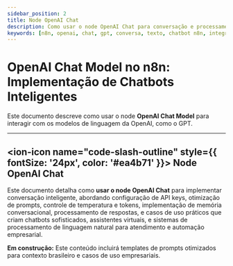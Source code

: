 ```yaml
---
sidebar_position: 2
title: Node OpenAI Chat
description: Como usar o node OpenAI Chat para conversação e processamento de texto
keywords: [n8n, openai, chat, gpt, conversa, texto, chatbot n8n, integração GPT, automação com IA]
---
```


# OpenAI Chat Model no n8n: Implementação de Chatbots Inteligentes

Este documento descreve como usar o node **OpenAI Chat Model** para interagir com os modelos de linguagem da OpenAI, como o GPT.

---

## <ion-icon name="code-slash-outline" style={{ fontSize: '24px', color: '#ea4b71' }}></ion-icon> Node OpenAI Chat

Este documento detalha como **usar o node OpenAI Chat** para implementar conversação inteligente, abordando configuração de API keys, otimização de prompts, controle de temperatura e tokens, implementação de memória conversacional, processamento de respostas, e casos de uso práticos que criam chatbots sofisticados, assistentes virtuais, e sistemas de processamento de linguagem natural para atendimento e automação empresarial.

**Em construção:** Este conteúdo incluirá templates de prompts otimizados para contexto brasileiro e casos de uso empresariais.
